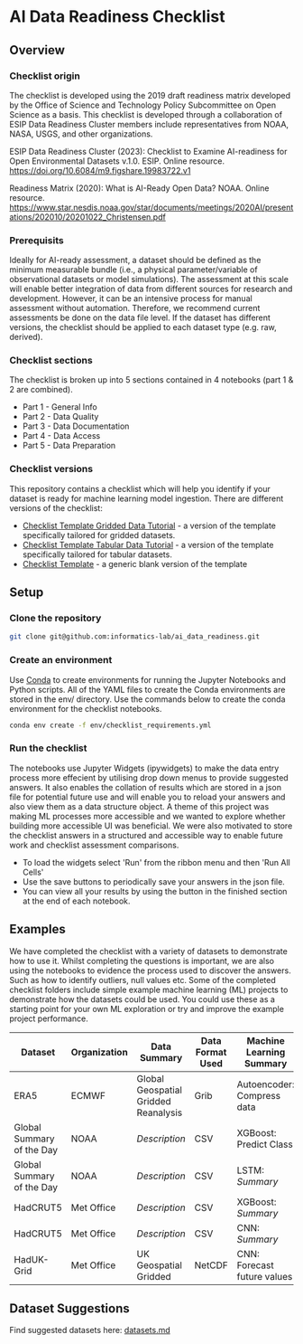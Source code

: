 # AI Data Readiness Checklist


## **Overview**

### Checklist origin
The checklist is developed using the 2019 draft readiness matrix developed by the Office of Science and Technology Policy Subcommittee on Open Science as a basis. This checklist is developed through a collaboration of ESIP Data Readiness Cluster members include representatives from NOAA, NASA, USGS, and other organizations. 

ESIP Data Readiness Cluster (2023): Checklist to Examine AI-readiness for Open Environmental Datasets v.1.0. ESIP. Online resource. https://doi.org/10.6084/m9.figshare.19983722.v1

Readiness Matrix (2020): What is AI-Ready Open Data? NOAA. Online resource. https://www.star.nesdis.noaa.gov/star/documents/meetings/2020AI/presentations/202010/20201022_Christensen.pdf

### Prerequisits
Ideally for AI-ready assessment, a dataset should be defined as the minimum measurable bundle (i.e., a physical parameter/variable of observational datasets or model simulations). The assessment at this scale will enable better integration of data from different sources for research and development. However, it can be an intensive process for manual assessment without automation. Therefore, we recommend current assessments be done on the data file level. If the dataset has different versions, the checklist should be applied to each dataset type (e.g. raw, derived).

### Checklist sections
The checklist is broken up into 5 sections contained in 4 notebooks (part 1 & 2 are combined). 
* Part 1 - General Info
* Part 2 - Data Quality
* Part 3 - Data Documentation
* Part 4 - Data Access
* Part 5 - Data Preparation

### Checklist versions
This repository contains a checklist which will help you identify if your dataset is ready for machine learning model ingestion. There are different versions of the checklist:
* [Checklist Template Gridded Data Tutorial](https://github.com/informatics-lab/ai_data_readiness/tree/master/Checklist%20Template%20Gridded%20Data%20Tutorial) - a version of the template specifically tailored for gridded datasets.
* [Checklist Template Tabular Data Tutorial](https://github.com/informatics-lab/ai_data_readiness/tree/master/Checklist%20Template%20Tabular%20Data%20Tutorial) - a version of the template specifically tailored for tabular datasets. 
* [Checklist Template](https://github.com/informatics-lab/ai_data_readiness/tree/master/Checklist%20Template) - a generic blank version of the template

## **Setup**
### Clone the repository

```bash
git clone git@github.com:informatics-lab/ai_data_readiness.git 
```

### Create an environment 

Use [Conda](https://www.anaconda.com/download) to create environments for running the Jupyter Notebooks and Python scripts. All of the YAML files to create the Conda environments are stored in the env/ directory. Use the commands below to create the conda environment for the checklist notebooks.

```bash
conda env create -f env/checklist_requirements.yml
```

### Run the checklist
The notebooks use Jupyter Widgets (ipywidgets) to make the data entry process more effecient by utilising drop down menus to provide suggested answers. It also enables the collation of results which are stored in a json file for potential future use and will enable you to reload your answers and also view them as a data structure object. A theme of this project was making ML processes more accessible and we wanted to explore whether building more accessible UI was beneficial. We were also motivated to store the checklist answers in a structured and accessible way to enable future work and checklist assessment comparisons. 

* To load the widgets select 'Run' from the ribbon menu and then 'Run All Cells'
* Use the save buttons to periodically save your answers in the json file.
* You can view all your results by using the button in the finished section at the end of each notebook.

## **Examples**
We have completed the checklist with a variety of datasets to demonstrate how to use it. 
Whilst completing the questions is important, we are also using the notebooks to evidence the process used to discover the answers. Such as how to identify outliers, null values etc.
Some of the completed checklist folders include simple example machine learning (ML) projects to demonstrate how the datasets could be used. You could use these as a starting point for your own ML exploration or try and improve the example project performance. 

| Dataset | Organization | Data Summary |  Data Format Used | Machine Learning Summary | Environment Directory | 
| - | - | - | - | - | - |
| ERA5 | ECMWF | Global Geospatial Gridded Reanalysis | Grib | Autoencoder: Compress data | env/era5_requirements.yml |
| Global Summary of the Day | NOAA | *Description* | CSV | XGBoost: Predict Class  | env/gsod_xgboost_requirements.yml |
| Global Summary of the Day | NOAA | *Description* | CSV | LSTM: *Summary* | env/gsod_lstm_requirements.yml |
| HadCRUT5 | Met Office | *Description* | CSV | XGBoost: *Summary* | env/hadcrut5_requirements.yml |
| HadCRUT5 | Met Office | *Description* | CSV | CNN: *Summary* | env/hadcrut5_requirements.yml |
| HadUK-Grid | Met Office | UK Geospatial Gridded | NetCDF | CNN: Forecast future values | env/haduk_grid_requirements.yml |

## **Dataset Suggestions**
Find suggested datasets here: [datasets.md](./datasets.md)